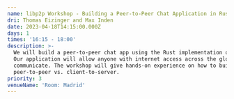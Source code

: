 ```yaml
---
name: libp2p Workshop - Building a Peer-to-Peer Chat Application in Rust
dri: Thomas Eizinger and Max Inden
date: 2023-04-18T14:15:00.000Z
days: 1
times: '16:15 - 18:00'
description: >-
  We will build a peer-to-peer chat app using the Rust implementation of libp2p.
  Our application will allow anyone with internet access across the globe to
  communicate. The workshop will give hands-on experience on how to build
  peer-to-peer vs. client-to-server. 
priority: 3
venueName: 'Room: Madrid'
---
```




